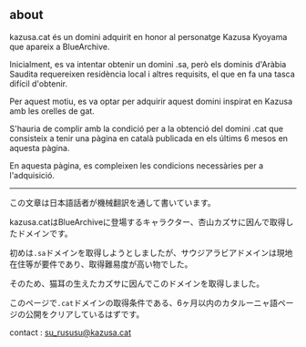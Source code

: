 ## about

kazusa.cat és un domini adquirit en honor al personatge Kazusa Kyoyama que apareix a BlueArchive.

Inicialment, es va intentar obtenir un domini .sa, però els dominis d'Aràbia Saudita requereixen residència local i altres requisits, el que en fa una tasca difícil d'obtenir.

Per aquest motiu, es va optar per adquirir aquest domini inspirat en Kazusa amb les orelles de gat.

S'hauria de complir amb la condició per a la obtenció del domini .cat que consisteix a tenir una pàgina en català publicada en els últims 6 mesos en aquesta pàgina.

En aquesta pàgina, es compleixen les condicions necessàries per a l'adquisició.

---

この文章は日本語話者が機械翻訳を通して書いています。

kazusa.catはBlueArchiveに登場するキャラクター、杏山カズサに因んで取得したドメインです。

初めは```.sa```ドメインを取得しようとしましたが、サウジアラビアドメインは現地在住等が要件であり、取得難易度が高い物でした。

そのため、猫耳の生えたカズサに因んでこのドメインを取得しました。

このページで```.cat```ドメインの取得条件である、6ヶ月以内のカタルーニャ語ページの公開をクリアしているはずです。

contact : su_rususu@kazusa.cat